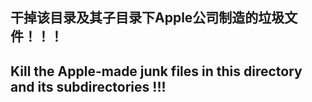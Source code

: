 ## 干掉该目录及其子目录下Apple公司制造的垃圾文件！！！
## Kill the Apple-made junk files in this directory and its subdirectories !!!
